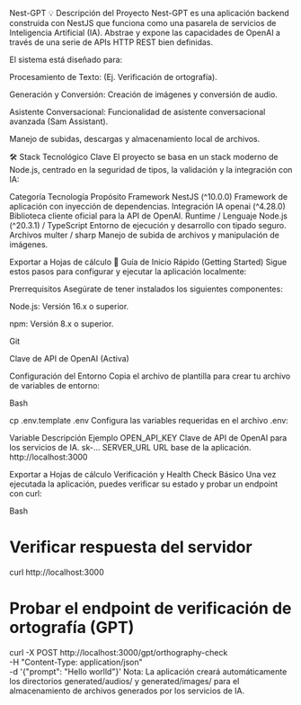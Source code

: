 Nest-GPT
💡 Descripción del Proyecto
Nest-GPT es una aplicación backend construida con NestJS que funciona como una pasarela de servicios de Inteligencia Artificial (IA). Abstrae y expone las capacidades de OpenAI a través de una serie de APIs HTTP REST bien definidas.

El sistema está diseñado para:

Procesamiento de Texto: (Ej. Verificación de ortografía).

Generación y Conversión: Creación de imágenes y conversión de audio.

Asistente Conversacional: Funcionalidad de asistente conversacional avanzada (Sam Assistant).

Manejo de subidas, descargas y almacenamiento local de archivos.

🛠️ Stack Tecnológico Clave
El proyecto se basa en un stack moderno de Node.js, centrado en la seguridad de tipos, la validación y la integración con IA:

Categoría	Tecnología	Propósito
Framework	NestJS (^10.0.0)	Framework de aplicación con inyección de dependencias.
Integración IA	openai (^4.28.0)	Biblioteca cliente oficial para la API de OpenAI.
Runtime / Lenguaje	Node.js (^20.3.1) / TypeScript	Entorno de ejecución y desarrollo con tipado seguro.
Archivos	multer / sharp	Manejo de subida de archivos y manipulación de imágenes.

Exportar a Hojas de cálculo
🚀 Guía de Inicio Rápido (Getting Started)
Sigue estos pasos para configurar y ejecutar la aplicación localmente:

Prerrequisitos
Asegúrate de tener instalados los siguientes componentes:

Node.js: Versión 16.x o superior.

npm: Versión 8.x o superior.

Git

Clave de API de OpenAI (Activa)

Configuración del Entorno
Copia el archivo de plantilla para crear tu archivo de variables de entorno:

Bash

cp .env.template .env
Configura las variables requeridas en el archivo .env:

Variable	Descripción	Ejemplo
OPEN_API_KEY	Clave de API de OpenAI para los servicios de IA.	sk-...
SERVER_URL	URL base de la aplicación.	http://localhost:3000

Exportar a Hojas de cálculo
Verificación y Health Check Básico
Una vez ejecutada la aplicación, puedes verificar su estado y probar un endpoint con curl:

Bash

# Verificar respuesta del servidor
curl http://localhost:3000

# Probar el endpoint de verificación de ortografía (GPT)
curl -X POST http://localhost:3000/gpt/orthography-check \
  -H "Content-Type: application/json" \
  -d '{"prompt": "Hello worlld"}'
Nota: La aplicación creará automáticamente los directorios generated/audios/ y generated/images/ para el almacenamiento de archivos generados por los servicios de IA.

